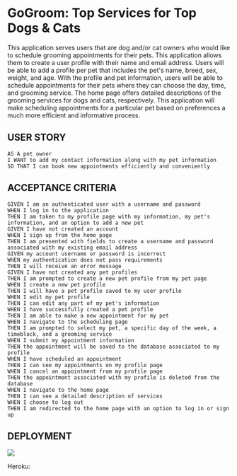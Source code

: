 # GoGroom: Top Services for Top Dogs & Cats

This application serves users that are dog and/or cat owners who would like to schedule grooming appointments for their pets. This application allows them to create a user profile with their name and email address. Users will be able to add a profile per pet that includes the pet's name, breed, sex, weight, and age. With the profile and pet information, users will be able to schedule appointments for their pets where they can choose the day, time, and grooming service. The home page offers detailed descriptions of the grooming services for dogs and cats, respectively. This application will make scheduling appointments for a particular pet based on preferences a much more efficient and informative process.

## USER STORY
```
AS A pet owner
I WANT to add my contact information along with my pet information
SO THAT I can book new appointments efficiently and conveniently
```

## ACCEPTANCE CRITERIA
```
GIVEN I am an authenticated user with a username and password
WHEN I log in to the application
THEN I am taken to my profile page with my information, my pet's information, and an option to add a new pet
GIVEN I have not created an account
WHEN I sign up from the home page
THEN I am presented with fields to create a username and password associated with my existing email address
GIVEN my account username or password is incorrect
WHEN my authentication does not pass requirements
THEN I will receive an error message
GIVEN I have not created any pet profiles
THEN I am prompted to create a new pet profile from my pet page
WHEN I create a new pet profile
THEN I will have a pet profile saved to my user profile
WHEN I edit my pet profile
THEN I can edit any part of my pet's information
WHEN I have successfully created a pet profile
THEN I am able to make a new appointment for my pet
WHEN I navigate to the scheduling page
THEN I am prompted to select my pet, a specific day of the week, a timeblock, and a grooming service
WHEN I submit my appointment information
THEN the appointment will be saved to the database associated to my profile
WHEN I have scheduled an appointment
THEN I can see my appointments on my profile page
WHEN I cancel an appointment from my profile page
THEN the appointment associated with my profile is deleted from the database
WHEN I navigate to the home page
THEN I can see a detailed description of services
WHEN I choose to log out
THEN I am redirected to the home page with an option to log in or sign up
```

## DEPLOYMENT
<img src="/Users/ashleybostrom/Documents/Coding/working-files/GoGroom/client/public/gogroomhomepage.png"/>

Heroku: 
